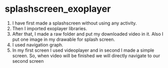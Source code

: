 # splashscreen_exoplayer

1) I have first made a splashscreen without using any activity.
2) Then I imported exoplayer libraries.
3) After that, I made a raw folder and put my downloaded video in it. Also I put one image in my drawable for splash screen.
4) I used navigation graph.
5) In my first screen I used videoplayer and in second I made a simple screen. So, when video will be finished we will directly navigate to our second screen
